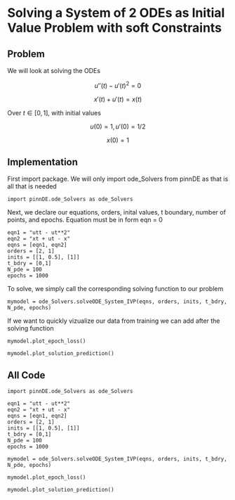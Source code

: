 # Solving a System of 2 ODEs as Initial Value Problem with soft Constraints

## Problem
We will look at solving the ODEs

$$u''(t) - u'(t)^2 = 0$$

$$x'(t) + u'(t) = x(t)$$

Over $t\in[0,1]$, with initial values

$$u(0) = 1, u'(0) = 1/2$$

$$x(0) = 1$$

## Implementation

First import package. We will only import ode_Solvers from pinnDE as that is all that is needed

    import pinnDE.ode_Solvers as ode_Solvers

Next, we declare our equations, orders, inital values, t boundary, number of points, and epochs. Equation must be in form eqn = 0

    eqn1 = "utt - ut**2"
    eqn2 = "xt + ut - x"
    eqns = [eqn1, eqn2]
    orders = [2, 1]
    inits = [[1, 0.5], [1]]
    t_bdry = [0,1]
    N_pde = 100
    epochs = 1000

To solve, we simply call the corresponding solving function to our problem

    mymodel = ode_Solvers.solveODE_System_IVP(eqns, orders, inits, t_bdry, N_pde, epochs)

If we want to quickly vizualize our data from training we can add after the solving function

    mymodel.plot_epoch_loss()

    mymodel.plot_solution_prediction()

## All Code

    import pinnDE.ode_Solvers as ode_Solvers

    eqn1 = "utt - ut**2"
    eqn2 = "xt + ut - x"
    eqns = [eqn1, eqn2]
    orders = [2, 1]
    inits = [[1, 0.5], [1]]
    t_bdry = [0,1]
    N_pde = 100
    epochs = 1000

    mymodel = ode_Solvers.solveODE_System_IVP(eqns, orders, inits, t_bdry, N_pde, epochs)

    mymodel.plot_epoch_loss()

    mymodel.plot_solution_prediction()